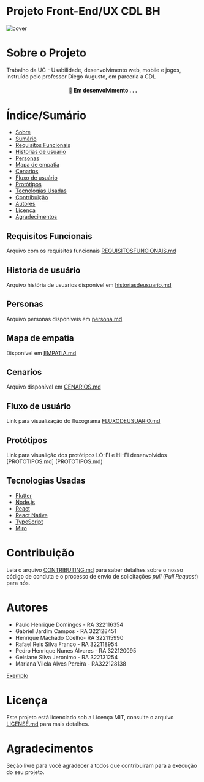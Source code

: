 # Projeto Front-End/UX CDL BH

![cover](https://github.com/pyhpaulo/uc_usabilidade_group/assets/87779561/fdec4e56-cb1e-4ae3-91ef-8bfb57aa3715)


# Sobre o Projeto

Trabalho da UC - Usabilidade, desenvolvimento web, mobile e jogos, instruído pelo professor Diego Augusto, em parceria a CDL

<h4 align="center"> 
	🚧  Em desenvolvimento . . .
</h4>

# Índice/Sumário

* [Sobre](#sobre-o-projeto)
* [Sumário](#índice/sumário)
* [Requisitos Funcionais](#requisitos-funcionais)
* [Historias de usuario](#historia-de-usuario)
* [Personas](#personas)
* [Mapa de empatia](#mapa-de-empatia)
* [Cenarios](#cenarios)
* [Fluxo de usuário](#fluxo-de-usuario)
* [Protótipos](#prototipos)
* [Tecnologias Usadas](#tecnologias-usadas)
* [Contribuição](#contribuição)
* [Autores](#autores)
* [Licença](#licença)
* [Agradecimentos](#agradecimentos)


## Requisitos Funcionais
Arquivo com os requisitos funcionais [REQUISITOSFUNCIONAIS.md](REQUISITOSFUNCIONAIS.md)

## Historia de usuário
Arquivo história de usuarios disponível em [historiasdeusuario.md](historiasdeusuario.md)

## Personas
Arquivo personas disponíveis em [persona.md](persona.md)

## Mapa de empatia
Disponível em [EMPATIA.md](EMPATIA.md)

## Cenarios
Arquivo disponível em [CENARIOS.md](CENARIOS.md)

## Fluxo de usuário
Link para visualização do fluxograma [FLUXODEUSUARIO.md](FLUXODEUSUARIO.md)

## Protótipos
Link para visualição dos protótipos LO-FI e HI-FI desenvolvidos [PROTOTIPOS.md] (PROTOTIPOS.md)

## Tecnologias Usadas

- [Flutter](https://flutter.dev/)
- [Node.js](https://nodejs.org/en/)
- [React](https://pt-br.reactjs.org/)
- [React Native](https://reactnative.dev/)
- [TypeScript](https://www.typescriptlang.org/)
- [Miro](miro.com)

# Contribuição

Leia o arquivo [CONTRIBUTING.md](CONTRIBUTING.md) para saber detalhes sobre o nosso código de conduta e o processo de envio de solicitações *pull* (*Pull Request*) para nós.

# Autores
<ul>
	<li>Paulo Henrique Domingos - RA 322116354</li>
	<li>Gabriel Jardim Campos - RA 322128451</li>
	<li>Henrique Machado Coelho- RA 322115990</li>
	<li>Rafael Reis Silva Franco - RA 322118954</li>
	<li>Pedro Henrique Nunes Álvares - RA 322120095</li>
	<li>Geisiane Silva Jeronimo - RA 322131254</li>
	<li>Mariana Vilela Alves Pereira - RA322128138</li>
</ul>


[Exemplo](https://github.com/testing-library/react-testing-library#contributors)

# Licença

Este projeto está licenciado sob a Licença MIT,  consulte o arquivo [LICENSE.md](LICENSE.md) para mais detalhes.

# Agradecimentos

Seção livre para você agradecer a todos que contribuiram para a execução do seu projeto.

